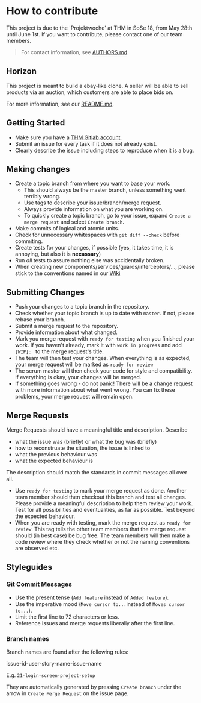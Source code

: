 # How to contribute

This project is due to the 'Projektwoche' at THM in SoSe 18, from May 28th until June 1st. If you want to contribute, 
please contact one of our team members. 

> For contact information, see [AUTHORS.md](AUTHORS.md)

## Horizon

This project is meant to build a ebay-like clone. A seller will be able to sell products via an auction, which 
customers are able to place bids on.

For more information, see our [README.md](README.md).

## Getting Started

* Make sure you have a [THM Gitlab account](https://git.thm.de/).
* Submit an issue for every task if it does not already exist.
* Clearly describe the issue including steps to reproduce when it is a bug.

## Making changes

* Create a topic branch from where you want to base your work.
    * This should always be the master branch, unless something went terribly wrong.
    * Use tags to describe your issue/branch/merge request.
    * Always provide information on what you are working on.
    * To quickly create a topic branch, go to your issue, expand `Create a merge request` and select `Create branch`.
* Make commits of logical and atomic units.
* Check for unnecessary whitespaces with `git diff --check` before commiting.
* Create tests for your changes, if possible (yes, it takes time, it is annoying, but also it is **necassary**)
* Run *all* tests to assure nothing else was accidentally broken.
* When creating new components/services/guards/interceptors/..., please stick to the conventions named in our 
[Wiki](https://git.thm.de/ekpf11/wbs-projekt/wikis/Angular-Conventions)

## Submitting Changes

* Push your changes to a topic branch in the repository.
* Check whether your topic branch is up to date with `master`. If not, please rebase your branch.
* Submit a merge request to the repository.
* Provide information about what changed.
* Mark you merge request with `ready for testing` when you finished your work. If you haven't already, mark it with `work in progress` and add `[WIP]: ` to the merge request's title.
* The team will then test your changes. When everything is as expected, your merge request will be marked as `ready for review`
* The scrum master will then check your code for style and compatibility. If everything is okay, your changes will be merged.
* If something goes wrong - do not panic! There will be a change request with more information about what went wrong. You can fix these problems, your merge request will remain open.

## Merge Requests

Merge Requests should have a meaningful title and description. Describe 

* what the issue was (briefly) or what the bug was (briefly)
* how to reconstruate the situation, the issue is linked to
* what the previous behaviour was
* what the expected behaviour is

The description should match the standards in commit messages all over all.

* Use `ready for testing` to mark your merge request as done. Another team member should then checkout this branch and 
test all changes. Please provide a meaningful description to help them review your work. Test for all possibilities and 
eventualities, as far as possible. Test beyond the expected behaviour.
* When you are ready with testing, mark the merge request as `ready for review`. This tag tells the other team members 
that the merge request should (in best case) be bug free. The team members will then make a code review where they 
check whether or not the naming conventions are observed etc.

## Styleguides

### Git Commit Messages

* Use the present tense (`Add feature` instead of `Added feature`).
* Use the imperative mood (`Move cursor to...`instead of `Moves cursor to...`).
* Limit the first line to 72 characters or less.
* Reference issues and merge requests liberally after the first line.

### Branch names

Branch names are found after the following rules:

issue-id-user-story-name-issue-name

E.g. `21-login-screen-project-setup`

They are automatically generated by pressing `Create branch` under the arrow in `Create Merge Request` on the issue 
page.